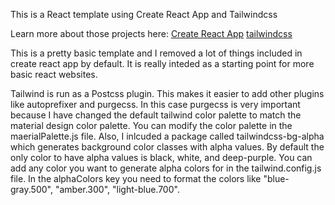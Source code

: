 This is a React template using Create React App and Tailwindcss

Learn more about those projects here:
[Create React App](https://github.com/facebook/create-react-app)
[tailwindcss](https://tailwindcss.com/)

This is a pretty basic template and I removed a lot of things included in create react app by default.
It is really inteded as a starting point for more basic react websites.

Tailwind is run as a Postcss plugin. This makes it easier to add other plugins like autoprefixer and purgecss.
In this case purgecss is very important because I have changed the default tailwind color palette to match
the material design color palette. You can modify the color palette in the maerialPalette.js file.
Also, I inlcuded a package called tailwindcss-bg-alpha which generates background color classes with alpha values.
By default the only color to have alpha values is black, white, and deep-purple. You can add any color you want to generate alpha colors
for in the tailwind.config.js file. In the alphaColors key you need to format the colors like "blue-gray.500", "amber.300", "light-blue.700".
